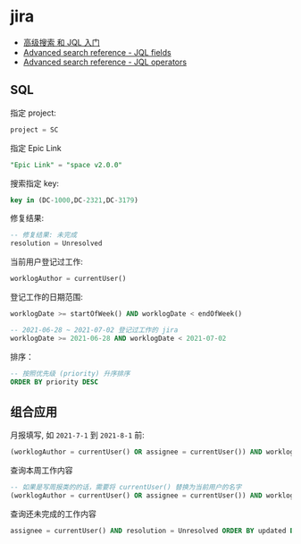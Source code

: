 # jira

- [高级搜索 和 JQL 入门](https://www.atlassian.com/zh/software/jira/guides/expand-jira/jql#jql-syntax)
- [Advanced search reference - JQL fields](https://support.atlassian.com/jira-software-cloud/docs/advanced-search-reference-jql-fields/)
- [Advanced search reference - JQL operators](https://support.atlassian.com/jira-software-cloud/docs/advanced-search-reference-jql-operators/)

## SQL

指定 project:

``` sql
project = SC
```

指定 Epic Link

``` sql
"Epic Link" = "space v2.0.0"
```

搜索指定 key:

``` sql
key in (DC-1000,DC-2321,DC-3179)
```

修复结果:

``` sql
-- 修复结果: 未完成
resolution = Unresolved
```

当前用户登记过工作:

``` sql
worklogAuthor = currentUser()
```

登记工作的日期范围:

``` sql
worklogDate >= startOfWeek() AND worklogDate < endOfWeek()

-- 2021-06-28 ~ 2021-07-02 登记过工作的 jira
worklogDate >= 2021-06-28 AND worklogDate < 2021-07-02
```

排序：

``` sql
-- 按照优先级 (priority) 升序排序
ORDER BY priority DESC
```

## 组合应用

月报填写, 如 `2021-7-1` 到 `2021-8-1` 前:

``` sql
(worklogAuthor = currentUser() OR assignee = currentUser()) AND worklogDate >= 2021-7-1 AND worklogDate < 2021-8-1 ORDER BY summary DESC  
```

查询本周工作内容

``` sql
-- 如果是写周报类的的话，需要将 currentUser() 替换为当前用户的名字
(worklogAuthor = currentUser() OR assignee = currentUser()) AND worklogDate >= startOfWeek() AND worklogDate < endOfWeek() 
```

查询还未完成的工作内容

``` sql
assignee = currentUser() AND resolution = Unresolved ORDER BY updated DESC
```
